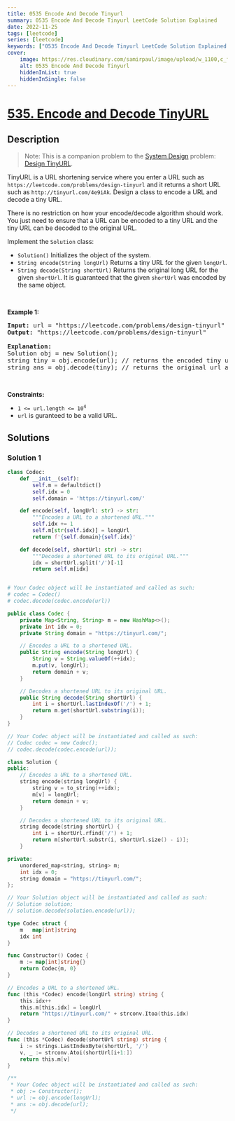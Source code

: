 ```yaml
---
title: 0535 Encode And Decode Tinyurl
summary: 0535 Encode And Decode Tinyurl LeetCode Solution Explained
date: 2022-11-25
tags: [leetcode]
series: [leetcode]
keywords: ["0535 Encode And Decode Tinyurl LeetCode Solution Explained in all languages", "0535 Encode And Decode Tinyurl", "LeetCode", "leetcode solution in Python3 C++ Java Go PHP Ruby Swift TypeScript Rust C# JavaScript C", "GeeksforGeeks", "InterviewBit", "Coding Ninjas", "HackerRank", "HackerEarth", "CodeChef", "TopCoder", "AlgoExpert", "freeCodeCamp", "Codeforces", "GitHub", "AtCoder", "Samir Paul"]
cover:
    image: https://res.cloudinary.com/samirpaul/image/upload/w_1100,c_fit,co_rgb:FFFFFF,l_text:Arial_75_bold:0535 Encode And Decode Tinyurl - Solution Explained/problem-solving.webp
    alt: 0535 Encode And Decode Tinyurl
    hiddenInList: true
    hiddenInSingle: false
---
```



# [535. Encode and Decode TinyURL](https://leetcode.com/problems/encode-and-decode-tinyurl)


## Description

<blockquote>Note: This is a companion problem to the <a href="https://leetcode.com/discuss/interview-question/system-design/" target="_blank">System Design</a> problem: <a href="https://leetcode.com/discuss/interview-question/124658/Design-a-URL-Shortener-(-TinyURL-)-System/" target="_blank">Design TinyURL</a>.</blockquote>

<p>TinyURL is a URL shortening service where you enter a URL such as <code>https://leetcode.com/problems/design-tinyurl</code> and it returns a short URL such as <code>http://tinyurl.com/4e9iAk</code>. Design a class to encode a URL and decode a tiny URL.</p>

<p>There is no restriction on how your encode/decode algorithm should work. You just need to ensure that a URL can be encoded to a tiny URL and the tiny URL can be decoded to the original URL.</p>

<p>Implement the <code>Solution</code> class:</p>

<ul>
	<li><code>Solution()</code> Initializes the object of the system.</li>
	<li><code>String encode(String longUrl)</code> Returns a tiny URL for the given <code>longUrl</code>.</li>
	<li><code>String decode(String shortUrl)</code> Returns the original long URL for the given <code>shortUrl</code>. It is guaranteed that the given <code>shortUrl</code> was encoded by the same object.</li>
</ul>

<p>&nbsp;</p>
<p><strong class="example">Example 1:</strong></p>

<pre>
<strong>Input:</strong> url = &quot;https://leetcode.com/problems/design-tinyurl&quot;
<strong>Output:</strong> &quot;https://leetcode.com/problems/design-tinyurl&quot;

<strong>Explanation:</strong>
Solution obj = new Solution();
string tiny = obj.encode(url); // returns the encoded tiny url.
string ans = obj.decode(tiny); // returns the original url after decoding it.
</pre>

<p>&nbsp;</p>
<p><strong>Constraints:</strong></p>

<ul>
	<li><code>1 &lt;= url.length &lt;= 10<sup>4</sup></code></li>
	<li><code>url</code> is guranteed to be a valid URL.</li>
</ul>

## Solutions

### Solution 1

<!-- tabs:start -->

```python
class Codec:
    def __init__(self):
        self.m = defaultdict()
        self.idx = 0
        self.domain = 'https://tinyurl.com/'

    def encode(self, longUrl: str) -> str:
        """Encodes a URL to a shortened URL."""
        self.idx += 1
        self.m[str(self.idx)] = longUrl
        return f'{self.domain}{self.idx}'

    def decode(self, shortUrl: str) -> str:
        """Decodes a shortened URL to its original URL."""
        idx = shortUrl.split('/')[-1]
        return self.m[idx]


# Your Codec object will be instantiated and called as such:
# codec = Codec()
# codec.decode(codec.encode(url))
```

```java
public class Codec {
    private Map<String, String> m = new HashMap<>();
    private int idx = 0;
    private String domain = "https://tinyurl.com/";

    // Encodes a URL to a shortened URL.
    public String encode(String longUrl) {
        String v = String.valueOf(++idx);
        m.put(v, longUrl);
        return domain + v;
    }

    // Decodes a shortened URL to its original URL.
    public String decode(String shortUrl) {
        int i = shortUrl.lastIndexOf('/') + 1;
        return m.get(shortUrl.substring(i));
    }
}

// Your Codec object will be instantiated and called as such:
// Codec codec = new Codec();
// codec.decode(codec.encode(url));
```

```cpp
class Solution {
public:
    // Encodes a URL to a shortened URL.
    string encode(string longUrl) {
        string v = to_string(++idx);
        m[v] = longUrl;
        return domain + v;
    }

    // Decodes a shortened URL to its original URL.
    string decode(string shortUrl) {
        int i = shortUrl.rfind('/') + 1;
        return m[shortUrl.substr(i, shortUrl.size() - i)];
    }

private:
    unordered_map<string, string> m;
    int idx = 0;
    string domain = "https://tinyurl.com/";
};

// Your Solution object will be instantiated and called as such:
// Solution solution;
// solution.decode(solution.encode(url));
```

```go
type Codec struct {
	m   map[int]string
	idx int
}

func Constructor() Codec {
	m := map[int]string{}
	return Codec{m, 0}
}

// Encodes a URL to a shortened URL.
func (this *Codec) encode(longUrl string) string {
	this.idx++
	this.m[this.idx] = longUrl
	return "https://tinyurl.com/" + strconv.Itoa(this.idx)
}

// Decodes a shortened URL to its original URL.
func (this *Codec) decode(shortUrl string) string {
	i := strings.LastIndexByte(shortUrl, '/')
	v, _ := strconv.Atoi(shortUrl[i+1:])
	return this.m[v]
}

/**
 * Your Codec object will be instantiated and called as such:
 * obj := Constructor();
 * url := obj.encode(longUrl);
 * ans := obj.decode(url);
 */
```

<!-- tabs:end -->

<!-- end -->
